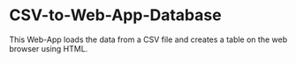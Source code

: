 # CSV-to-Web-App-Database 

This Web-App loads the data from a CSV file and creates a table on the web browser using HTML.
